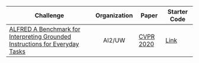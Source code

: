 

| Challenge           | Organization  |  Paper  | Starter Code |
| ------------- | :-----:| --- | --- |
| [ALFRED A Benchmark for Interpreting Grounded Instructions for Everyday Tasks](https://askforalfred.com/) | AI2/UW | [CVPR 2020](https://arxiv.org/abs/1912.01734) | [Link](https://github.com/askforalfred/alfred) | 
